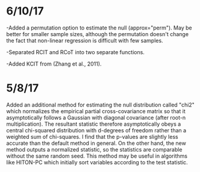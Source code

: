 # 6/10/17
-Added a permutation option to estimate the null (approx="perm"). May be better for smaller sample sizes, although the permutation doesn't change the fact that non-linear regression is difficult with few samples.

-Separated RCIT and RCoT into two separate functions. 

-Added KCIT from (Zhang et al., 2011).

# 5/8/17
Added an additional method for estimating the null distribution called "chi2" which normalizes the empirical partial cross-covariance matrix so that it asymptotically follows a Gaussian with diagonal covariance (after root-n multiplication). The resultant statistic therefore asymptotically obeys a central chi-squared distribution with d-degrees of freedom rather than a weighted sum of chi-squares. I find that the p-values are slightly less accurate than the default method in general. On the other hand, the new method outputs a normalized statistic, so the statistics are comparable without the same random seed. This method may be useful in algorithms like HITON-PC which initially sort variables according to the test statistic.
